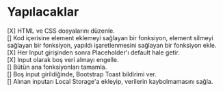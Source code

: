 # Yapılacaklar

[X] HTML ve CSS dosyalarını düzenle. <br>
[] Kod içerisine element eklemeyi sağlayan bir fonksiyon, element silmeyi sağlayan bir fonksiyon, yapıldı işaretlenmesini sağlayan bir fonksiyon ekle. <br>
[X] Her Input girişinden sonra Placeholder'ı default hale getir. <br>
[X] Input olarak boş veri almayı engelle. <br>
[] Bütün ana fonksiyonları tamamla. <br>
[] Boş input girildiğinde, Bootstrap Toast bildirimi ver. <br>
[] Alınan inputarı Local Storage'a ekleyip, verilerin kaybolmamasını sağla. <br>
